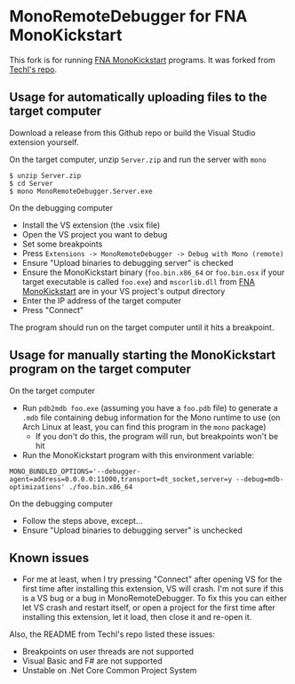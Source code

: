 MonoRemoteDebugger for FNA MonoKickstart
============

This fork is for running [FNA MonoKickstart](https://github.com/flibitijibibo/MonoKickstart) programs. It was forked from [Techl's repo](https://github.com/techl/MonoRemoteDebugger).

Usage for automatically uploading files to the target computer
---
Download a release from this Github repo or build the Visual Studio extension yourself.

On the target computer, unzip `Server.zip` and run the server with `mono`
```
$ unzip Server.zip
$ cd Server
$ mono MonoRemoteDebugger.Server.exe
```

On the debugging computer
- Install the VS extension (the .vsix file)
- Open the VS project you want to debug
- Set some breakpoints
- Press `Extensions -> MonoRemoteDebugger -> Debug with Mono (remote)`
- Ensure "Upload binaries to debugging server" is checked
- Ensure the MonoKickstart binary (`foo.bin.x86_64` or `foo.bin.osx` if your target executable is called `foo.exe`) and `mscorlib.dll` from [FNA MonoKickstart](https://github.com/flibitijibibo/MonoKickstart) are in your VS project's output directory
- Enter the IP address of the target computer
- Press "Connect"

The program should run on the target computer until it hits a breakpoint.

Usage for manually starting the MonoKickstart program on the target computer
---
On the target computer
- Run `pdb2mdb foo.exe` (assuming you have a `foo.pdb` file) to generate a `.mdb` file containing debug information for the Mono runtime to use (on Arch Linux at least, you can find this program in the `mono` package)
  - If you don't do this, the program will run, but breakpoints won't be hit
- Run the MonoKickstart program with this environment variable:
```
MONO_BUNDLED_OPTIONS='--debugger-agent=address=0.0.0.0:11000,transport=dt_socket,server=y --debug=mdb-optimizations' ./foo.bin.x86_64
```
On the debugging computer
- Follow the steps above, except...
- Ensure "Upload binaries to debugging server" is unchecked

Known issues
---
- For me at least, when I try pressing "Connect" after opening VS for the first time after installing this extension, VS will crash. I'm not sure if this is a VS bug or a bug in MonoRemoteDebugger. To fix this you can either let VS crash and restart itself, or open a project for the first time after installing this extension, let it load, then close it and re-open it.

Also, the README from Techl's repo listed these issues:
- Breakpoints on user threads are not supported
- Visual Basic and F# are not supported
- Unstable on .Net Core Common Project System
